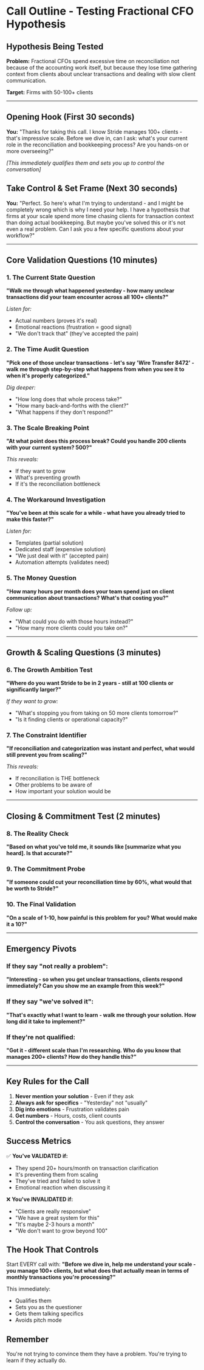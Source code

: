# Call Outline - Testing Fractional CFO Hypothesis

## Hypothesis Being Tested

**Problem:** Fractional CFOs spend excessive time on reconciliation not because of the accounting work itself, but because they lose time gathering context from clients about unclear transactions and dealing with slow client communication.

**Target:** Firms with 50-100+ clients

---

## Opening Hook (First 30 seconds)

**You:** "Thanks for taking this call. I know Stride manages 100+ clients - that's impressive scale. Before we dive in, can I ask: what's your current role in the reconciliation and bookkeeping process? Are you hands-on or more overseeing?"

_[This immediately qualifies them and sets you up to control the conversation]_

## Take Control & Set Frame (Next 30 seconds)

**You:** "Perfect. So here's what I'm trying to understand - and I might be completely wrong which is why I need your help. I have a hypothesis that firms at your scale spend more time chasing clients for transaction context than doing actual bookkeeping. But maybe you've solved this or it's not even a real problem. Can I ask you a few specific questions about your workflow?"

---

## Core Validation Questions (10 minutes)

### 1. The Current State Question

**"Walk me through what happened yesterday - how many unclear transactions did your team encounter across all 100+ clients?"**

_Listen for:_

- Actual numbers (proves it's real)
- Emotional reactions (frustration = good signal)
- "We don't track that" (they've accepted the pain)

### 2. The Time Audit Question

**"Pick one of those unclear transactions - let's say 'Wire Transfer 8472' - walk me through step-by-step what happens from when you see it to when it's properly categorized."**

_Dig deeper:_

- "How long does that whole process take?"
- "How many back-and-forths with the client?"
- "What happens if they don't respond?"

### 3. The Scale Breaking Point

**"At what point does this process break? Could you handle 200 clients with your current system? 500?"**

_This reveals:_

- If they want to grow
- What's preventing growth
- If it's the reconciliation bottleneck

### 4. The Workaround Investigation

**"You've been at this scale for a while - what have you already tried to make this faster?"**

_Listen for:_

- Templates (partial solution)
- Dedicated staff (expensive solution)
- "We just deal with it" (accepted pain)
- Automation attempts (validates need)

### 5. The Money Question

**"How many hours per month does your team spend just on client communication about transactions? What's that costing you?"**

_Follow up:_

- "What could you do with those hours instead?"
- "How many more clients could you take on?"

---

## Growth & Scaling Questions (3 minutes)

### 6. The Growth Ambition Test

**"Where do you want Stride to be in 2 years - still at 100 clients or significantly larger?"**

_If they want to grow:_

- "What's stopping you from taking on 50 more clients tomorrow?"
- "Is it finding clients or operational capacity?"

### 7. The Constraint Identifier

**"If reconciliation and categorization was instant and perfect, what would still prevent you from scaling?"**

_This reveals:_

- If reconciliation is THE bottleneck
- Other problems to be aware of
- How important your solution would be

---

## Closing & Commitment Test (2 minutes)

### 8. The Reality Check

**"Based on what you've told me, it sounds like [summarize what you heard]. Is that accurate?"**

### 9. The Commitment Probe

**"If someone could cut your reconciliation time by 60%, what would that be worth to Stride?"**

### 10. The Final Validation

**"On a scale of 1-10, how painful is this problem for you? What would make it a 10?"**

---

## Emergency Pivots

### If they say "not really a problem":

**"Interesting - so when you get unclear transactions, clients respond immediately? Can you show me an example from this week?"**

### If they say "we've solved it":

**"That's exactly what I want to learn - walk me through your solution. How long did it take to implement?"**

### If they're not qualified:

**"Got it - different scale than I'm researching. Who do you know that manages 200+ clients? How do they handle this?"**

---

## Key Rules for the Call

1. **Never mention your solution** - Even if they ask
2. **Always ask for specifics** - "Yesterday" not "usually"
3. **Dig into emotions** - Frustration validates pain
4. **Get numbers** - Hours, costs, client counts
5. **Control the conversation** - You ask questions, they answer

## Success Metrics

✅ **You've VALIDATED if:**

- They spend 20+ hours/month on transaction clarification
- It's preventing them from scaling
- They've tried and failed to solve it
- Emotional reaction when discussing it

❌ **You've INVALIDATED if:**

- "Clients are really responsive"
- "We have a great system for this"
- "It's maybe 2-3 hours a month"
- "We don't want to grow beyond 100"

## The Hook That Controls

Start EVERY call with: **"Before we dive in, help me understand your scale - you manage 100+ clients, but what does that actually mean in terms of monthly transactions you're processing?"**

This immediately:

- Qualifies them
- Sets you as the questioner
- Gets them talking specifics
- Avoids pitch mode

## Remember

You're not trying to convince them they have a problem. You're trying to learn if they actually do.

